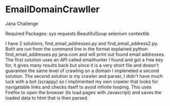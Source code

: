 # EmailDomainCrawller
Jana Challenge

Required Packages:
sys
requests
BeautifulSoup
selenium
contextlib

I have 2 solutions, find_email_addresses.py and find_email_address2.py. Both are run from the command line in the format explained python find_email_addresses.py jana.com and will print out found email addresses. The first solution uses an API called emailhunter I found and got a free key for, it gives many results back but since it is a very short file and doesn't guarantee the same level of crawling on a domain I impleneted a second solution. The second solution is my crawler and parser, I didn't have much luck with a bot (scrappy) so I implimented my own crawler that looks for navigatable links and checks itself to avoid infinite looping. This uses Firefox to open the browser (to load pages with Javascript) and saves the loaded data to html that is then parsed.
